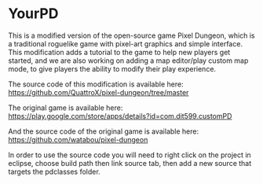 YourPD
=============

This is a modified version of the open-source game Pixel Dungeon, which 
is a traditional roguelike game with pixel-art graphics and simple interface.
This modification adds a tutorial to the game to help new players get started,
and we are also working on adding a map editor/play custom map mode, to give
players the ability to modify their play experience.

The source code of this modification is available here:
https://github.com/QuattroX/pixel-dungeon/tree/master

The original game is available here:
https://play.google.com/store/apps/details?id=com.dit599.customPD

And the source code of the original game is available here:
https://github.com/watabou/pixel-dungeon

In order to use the source code you will need to right click on the project in eclipse, 
choose build path then link source tab, then add a new source that targets the pdclasses
folder.
